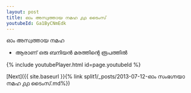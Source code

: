 ```yaml
---
layout: post
title: ഓം അസ്വത്തായ നമഹ ൧൧ ടൈംസ്
youtubeId: Ga1ByCNmEdk
---
```

 
 
 ഓം അസ്വത്തായ നമഹ 
 
 -  ആരാണ് ഒരു ബനിയൻ മരത്തിന്റെ രൂപത്തിൽ 
 
  
 
  
 
 
 
 
 
 


{% include youtubePlayer.html id=page.youtubeId %}
 
[Next]({{ site.baseurl }}{% link  split1/_posts/2013-07-12-ഓം സംഭഗ്നയാ നമഹ ൧൧ ടൈംസ്.md%})
 
